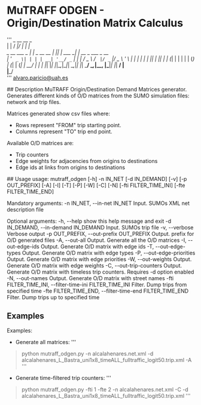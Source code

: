 # MuTRAFF ODGEN - Origin/Destination Matrix Calculus
'''
                 _              __  __             _                  
                | |            / _|/ _|           | |                 
 _ __ ___  _   _| |_ _ __ __ _| |_| |_    ___   __| | __ _  ___ _ __  
| '_ ` _ \| | | | __| '__/ _` |  _|  _|  / _ \ / _` |/ _` |/ _ \ '_ \ 
| | | | | | |_| | |_| | | (_| | | | |   | (_) | (_| | (_| |  __/ | | |
|_| |_| |_|\__,_|\__|_|  \__,_|_| |_|    \___/ \__,_|\__, |\___|_| |_|
                                                      __/ |           
                                                     |___/            
'''
alvaro.paricio@uah.es

## Description
MuTRAFF Origin/Destination Demand Matrices generator.
Generates different kinds of O/D matrices from the SUMO simulation files: network and trip files.

Matrices generated show csv files where:
* Rows represent "FROM" trip starting point.
* Columns represent "TO" trip end point.

Available O/D matrices are:
* Trip counters 
* Edge weights for adjacencies from origins to destinations
* Edge ids at links from origins to destinations

## Usage
usage: mutraff_odgen [-h] -n IN_NET [-d IN_DEMAND] [-v] [-p OUT_PREFIX] [-A]
                     [-I] [-T] [-P] [-W] [-C] [-N] [-fti FILTER_TIME_INI]
                     [-fte FILTER_TIME_END]

Mandatory arguments:
  -n IN_NET, --in-net IN_NET
                        Input. SUMOs XML net description file

Optional arguments:
  -h, --help            show this help message and exit
  -d IN_DEMAND, --in-demand IN_DEMAND
                        Input. SUMOs trip file
  -v, --verbose         Verbose output
  -p OUT_PREFIX, --out-prefix OUT_PREFIX
                        Output. prefix for O/D generated files
  -A, --out-all         Output. Generate all the O/D matrices
  -I, --out-edge-ids    Output. Generate O/D matrix with edge ids
  -T, --out-edge-types  Output. Generate O/D matrix with edge types
  -P, --out-edge-priorities
                        Output. Generate O/D matrix with edge priorities
  -W, --out-weights     Output. Generate O/D matrix with edge weights
  -C, --out-trip-counters
                        Output. Generate O/D matrix with timeless trip
                        counters. Requires -d option enabled
  -N, --out-names       Output. Generate O/D matrix with street names
  -fti FILTER_TIME_INI, --filter-time-ini FILTER_TIME_INI
                        Filter. Dump trips from specified time
  -fte FILTER_TIME_END, --filter-time-end FILTER_TIME_END
                        Filter. Dump trips up to specified time

## Examples
Examples:
* Generate all matrices:
'''
> python mutraff_odgen.py -n alcalahenares.net.xml -d alcalahenares_L_Bastra_uni1x8_timeALL_fulltraffic_logit50.trip.xml -A
'''
* Generate time-filtered trip counters:
'''
> python mutraff_odgen.py -fti 1 -fte 2 -n alcalahenares.net.xml -C -d alcalahenares_L_Bastra_uni1x8_timeALL_fulltraffic_logit50.trip.xml
'''
